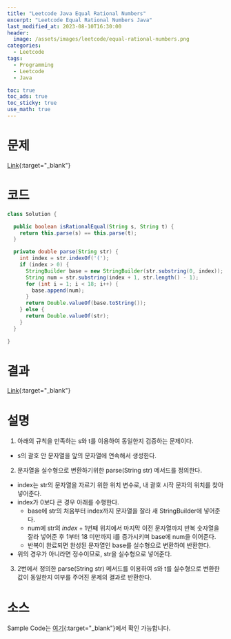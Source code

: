 ```yaml
---
title: "Leetcode Java Equal Rational Numbers"
excerpt: "Leetcode Equal Rational Numbers Java"
last_modified_at: 2023-08-10T16:30:00
header:
  image: /assets/images/leetcode/equal-rational-numbers.png
categories:
  - Leetcode
tags:
  - Programming
  - Leetcode
  - Java

toc: true
toc_ads: true
toc_sticky: true
use_math: true
---
```

# 문제
[Link](https://leetcode.com/problems/equal-rational-numbers){:target="_blank"}

# 코드
```java
class Solution {

  public boolean isRationalEqual(String s, String t) {
    return this.parse(s) == this.parse(t);
  }

  private double parse(String str) {
    int index = str.indexOf('(');
    if (index > 0) {
      StringBuilder base = new StringBuilder(str.substring(0, index));
      String num = str.substring(index + 1, str.length() - 1);
      for (int i = 1; i < 18; i++) {
        base.append(num);
      }
      return Double.valueOf(base.toString());
    } else {
      return Double.valueOf(str);
    }
  }

}
```

# 결과
[Link](https://leetcode.com/problems/equal-rational-numbers/submissions/1017329378/){:target="_blank"}

# 설명
1. 아래의 규칙을 만족하는 s와 t를 이용하여 동일한지 검증하는 문제이다.
- s의 괄호 안 문자열을 앞의 문자열에 연속해서 생성한다.

2. 문자열을 실수형으로 변환하기위한 parse(String str) 메서드를 정의한다.
- index는 str의 문자열을 자르기 위한 위치 변수로, 내 괄호 시작 문자의 위치를 찾아 넣어준다.
- index가 0보다 큰 경우 아래를 수행한다.
  - base에 str의 처음부터 index까지 문자열을 잘라 새 StringBuilder에 넣어준다.
  - num에 str의 $index + 1$번째 위치에서 마지막 이전 문자열까지 반복 숫자열을 잘라 넣어준 후 1부터 18 미만까지 i를 증가시키며 base에 num을 이어준다.
  - 반복이 완료되면 완성된 문자열인 base를 실수형으로 변환하여 반환한다.
- 위의 경우가 아니라면 정수이므로, str을 실수형으로 넣어준다.

3. 2번에서 정의한 parse(String str) 메서드를 이용하여 s와 t를 실수형으로 변환한 값이 동일한지 여부를 주어진 문제의 결과로 반환한다.

# 소스
Sample Code는 [여기](https://github.com/GracefulSoul/leetcode/blob/master/src/main/java/gracefulsoul/problems/EqualRationalNumbers.java){:target="_blank"}에서 확인 가능합니다.